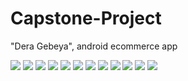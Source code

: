 # Capstone-Project
"Dera Gebeya", android ecommerce app

![](app/images/Screenshot_2020-06-18-15-02-07.png)
![](app/images/Screenshot_2020-06-18-15-05-15.png)
![](app/images/Screenshot_2020-06-18-15-04-40.png)
![](app/images/Screenshot_2020-06-18-15-05-45.png)
![](app/images/Screenshot_2020-06-18-15-06-22.png)
![](app/images/Screenshot_2020-06-18-15-06-40.png)
![](app/images/Screenshot_2020-06-18-15-06-55.png)
![](app/images/Screenshot_2020-06-18-15-07-33.png)
![](app/images/Screenshot_2020-06-18-15-07-41.png)
![](app/images/Screenshot_2020-06-18-15-07-59.png)
![](app/images/Screenshot_2020-06-18-15-08-14.png)
![](app/images/Screenshot_2020-06-18-15-08-24.png)



